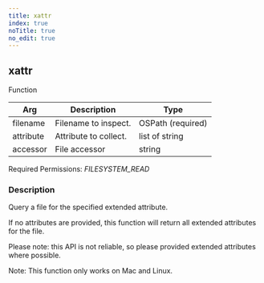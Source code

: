 ```yaml
---
title: xattr
index: true
noTitle: true
no_edit: true
---
```




<div class="vql_item"></div>


## xattr
<span class='vql_type pull-right page-header'>Function</span>



<div class="vqlargs"></div>

Arg | Description | Type
----|-------------|-----
filename|Filename to inspect.|OSPath (required)
attribute|Attribute to collect. |list of string
accessor|File accessor|string

Required Permissions: 
<i class="linkcolour label pull-right label-success">FILESYSTEM_READ</i>

### Description

Query a file for the specified extended attribute.

If no attributes are provided, this function will return all extended attributes 
for the file.

Please note: this API is not reliable, so please provided extended attributes
where possible.

Note: This function only works on Mac and Linux. 


